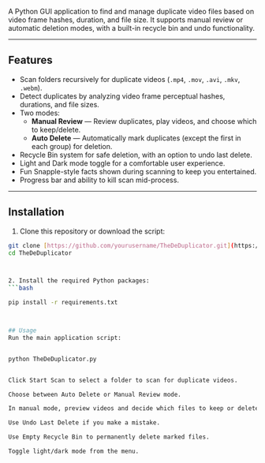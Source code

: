A Python GUI application to find and manage duplicate video files based on video frame hashes, duration, and file size. It supports manual review or automatic deletion modes, with a built-in recycle bin and undo functionality.

---

## Features

- Scan folders recursively for duplicate videos (`.mp4`, `.mov`, `.avi`, `.mkv`, `.webm`).
- Detect duplicates by analyzing video frame perceptual hashes, durations, and file sizes.
- Two modes:
  - **Manual Review** — Review duplicates, play videos, and choose which to keep/delete.
  - **Auto Delete** — Automatically mark duplicates (except the first in each group) for deletion.
- Recycle Bin system for safe deletion, with an option to undo last delete.
- Light and Dark mode toggle for a comfortable user experience.
- Fun Snapple-style facts shown during scanning to keep you entertained.
- Progress bar and ability to kill scan mid-process.

---
## Installation

1. Clone this repository or download the script:

```bash
git clone [https://github.com/yourusername/TheDeDuplicator.git](https://github.com/yeahitsjacobj/DeDuplicator.git)
cd TheDeDuplicator



2. Install the required Python packages:
```bash

pip install -r requirements.txt



## Usage
Run the main application script:


python TheDeDuplicator.py


Click Start Scan to select a folder to scan for duplicate videos.

Choose between Auto Delete or Manual Review mode.

In manual mode, preview videos and decide which files to keep or delete.

Use Undo Last Delete if you make a mistake.

Use Empty Recycle Bin to permanently delete marked files.

Toggle light/dark mode from the menu.
